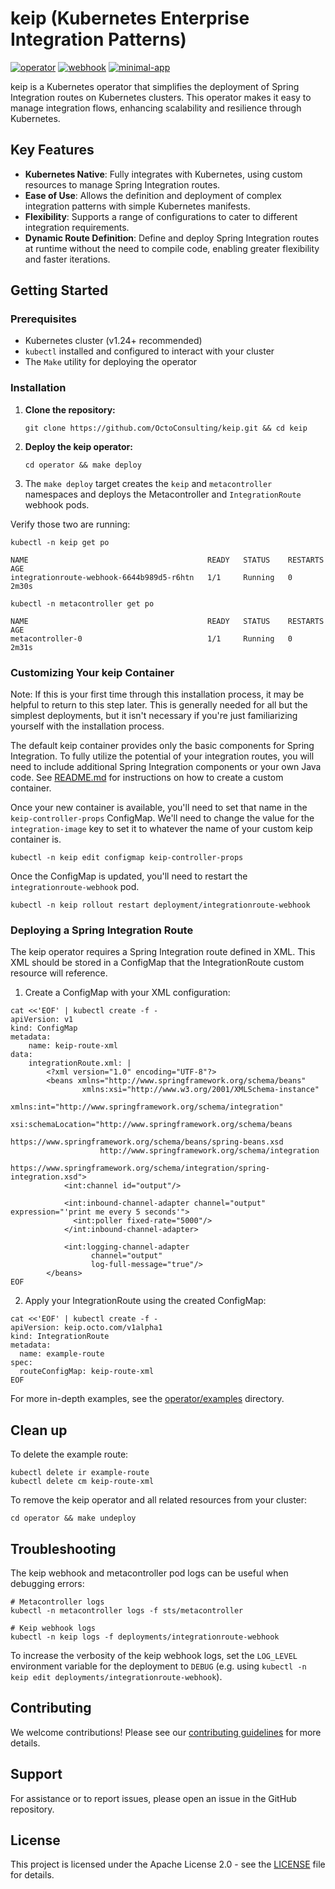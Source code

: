 # keip (Kubernetes Enterprise Integration Patterns)

[![operator](https://github.com/OctoConsulting/keip/actions/workflows/operator.yml/badge.svg?branch=main)](https://github.com/OctoConsulting/keip/actions/workflows/operator.yml)
[![webhook](https://github.com/OctoConsulting/keip/actions/workflows/webhook.yml/badge.svg?branch=main)](https://github.com/OctoConsulting/keip/actions/workflows/webhook.yml)
[![minimal-app](https://github.com/OctoConsulting/keip/actions/workflows/minimal-app.yml/badge.svg?branch=main)](https://github.com/OctoConsulting/keip/actions/workflows/minimal-app.yml)

keip is a Kubernetes operator that simplifies the deployment of Spring Integration routes on Kubernetes clusters. This
operator makes it easy to manage integration flows, enhancing scalability and resilience through Kubernetes.

## Key Features

- **Kubernetes Native**: Fully integrates with Kubernetes, using custom resources to manage Spring Integration routes.
- **Ease of Use**: Allows the definition and deployment of complex integration patterns with simple Kubernetes
  manifests.
- **Flexibility**: Supports a range of configurations to cater to different integration requirements.
- **Dynamic Route Definition**: Define and deploy Spring Integration routes at runtime without the need to compile code,
  enabling greater flexibility and faster iterations.

## Getting Started

### Prerequisites

- Kubernetes cluster (v1.24+ recommended)
- `kubectl` installed and configured to interact with your cluster
- The `Make` utility for deploying the operator

### Installation

1. **Clone the repository:**
   ```shell
   git clone https://github.com/OctoConsulting/keip.git && cd keip
   ```

2. **Deploy the keip operator:**
   ```shell
   cd operator && make deploy
   ```

3. The `make deploy` target creates the `keip` and `metacontroller` namespaces and deploys the Metacontroller and
   `IntegrationRoute` webhook pods.

Verify those two are running:

```shell
kubectl -n keip get po

NAME                                        READY   STATUS    RESTARTS   AGE
integrationroute-webhook-6644b989d5-r6htn   1/1     Running   0          2m30s
```

```
kubectl -n metacontroller get po

NAME                                        READY   STATUS    RESTARTS   AGE
metacontroller-0                            1/1     Running   0          2m31s
```

### Customizing Your keip Container

Note: If this is your first time through this installation process, it may be helpful to return to this step later. This
is generally needed for all but the simplest deployments, but it isn't necessary if you're just familiarizing yourself
with the installation process.

The default keip container provides only the basic components for Spring Integration. To fully utilize the potential of
your integration routes, you will need to include additional Spring Integration components or your own Java code. See
[README.md](keip-container-archetype%2FREADME.md) for instructions on how to create a custom container.

Once your new container is available, you'll need to set that name in the `keip-controller-props` ConfigMap. We'll need
to change the value for the `integration-image` key to set it to whatever the name of your custom keip container is.

```shell
kubectl -n keip edit configmap keip-controller-props
```

Once the ConfigMap is updated, you'll need to restart the `integrationroute-webhook` pod.

```shell
kubectl -n keip rollout restart deployment/integrationroute-webhook
```

### Deploying a Spring Integration Route

The keip operator requires a Spring Integration route defined in XML. This XML should be stored in a ConfigMap that the
IntegrationRoute custom resource will reference.

1. Create a ConfigMap with your XML configuration:

```shell
cat <<'EOF' | kubectl create -f -
apiVersion: v1
kind: ConfigMap
metadata:
    name: keip-route-xml
data:
    integrationRoute.xml: |
        <?xml version="1.0" encoding="UTF-8"?>
        <beans xmlns="http://www.springframework.org/schema/beans"
                xmlns:xsi="http://www.w3.org/2001/XMLSchema-instance"
                xmlns:int="http://www.springframework.org/schema/integration"
                xsi:schemaLocation="http://www.springframework.org/schema/beans
                    https://www.springframework.org/schema/beans/spring-beans.xsd
                    http://www.springframework.org/schema/integration
                    https://www.springframework.org/schema/integration/spring-integration.xsd">
            <int:channel id="output"/>

            <int:inbound-channel-adapter channel="output" expression="'print me every 5 seconds'">
              <int:poller fixed-rate="5000"/>
            </int:inbound-channel-adapter>
      
            <int:logging-channel-adapter
                  channel="output"
                  log-full-message="true"/>
        </beans>
EOF
```

2. Apply your IntegrationRoute using the created ConfigMap:

```shell
cat <<'EOF' | kubectl create -f -
apiVersion: keip.octo.com/v1alpha1
kind: IntegrationRoute
metadata:
  name: example-route
spec:
  routeConfigMap: keip-route-xml
EOF
```

For more in-depth examples, see the [operator/examples](./operator/examples) directory.

## Clean up

To delete the example route:

```shell
kubectl delete ir example-route
kubectl delete cm keip-route-xml
```

To remove the keip operator and all related resources from your cluster:

```shell
cd operator && make undeploy
```

## Troubleshooting

The keip webhook and metacontroller pod logs can be useful when debugging errors:

```shell
# Metacontroller logs
kubectl -n metacontroller logs -f sts/metacontroller

# Keip webhook logs
kubectl -n keip logs -f deployments/integrationroute-webhook
```

To increase the verbosity of the keip webhook logs, set the `LOG_LEVEL` environment variable for the deployment
to `DEBUG` (e.g. using `kubectl -n keip edit deployments/integrationroute-webhook`).

## Contributing

We welcome contributions! Please see our [contributing guidelines](CONTRIBUTING.md) for more details.

## Support

For assistance or to report issues, please open an issue in the GitHub repository.

## License

This project is licensed under the Apache License 2.0 - see the [LICENSE](LICENSE) file for details.